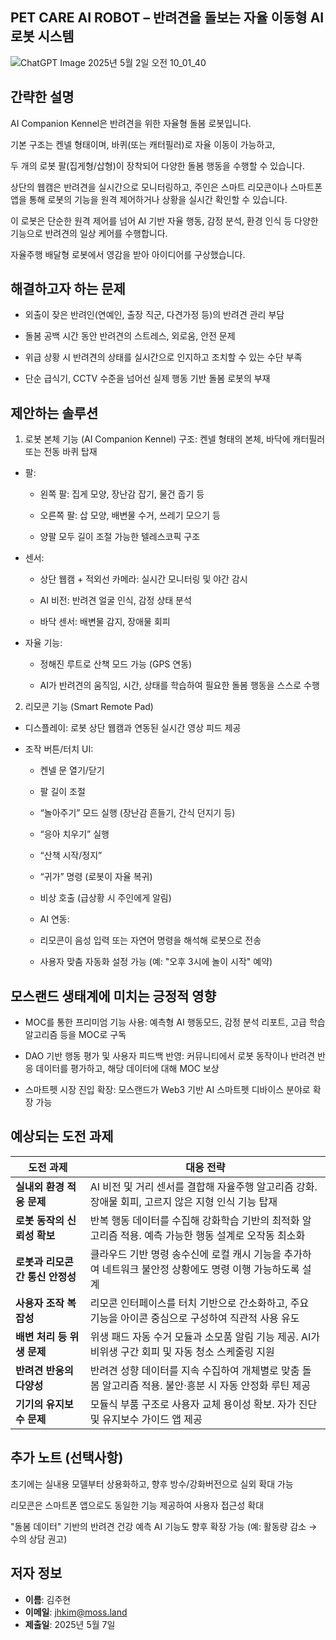 ## PET CARE AI ROBOT – 반려견을 돌보는 자율 이동형 AI 로봇 시스템

![ChatGPT Image 2025년 5월 2일 오전 10_01_40](https://github.com/user-attachments/assets/22a4af9d-2076-4da0-98fa-c93f60a2434b)


## 간략한 설명
AI Companion Kennel은 반려견을 위한 자율형 돌봄 로봇입니다.

기본 구조는 켄넬 형태이며, 바퀴(또는 캐터필러)로 자율 이동이 가능하고, 

두 개의 로봇 팔(집게형/삽형)이 장착되어 다양한 돌봄 행동을 수행할 수 있습니다. 

상단의 웹캠은 반려견을 실시간으로 모니터링하고, 주인은 스마트 리모콘이나 스마트폰 앱을 통해 로봇의 기능을 원격 제어하거나 상황을 실시간 확인할 수 있습니다. 

이 로봇은 단순한 원격 제어를 넘어 AI 기반 자율 행동, 감정 분석, 환경 인식 등 다양한 기능으로 반려견의 일상 케어를 수행합니다. 

자율주행 배달형 로봇에서 영감을 받아 아이디어를 구상했습니다. 

## 해결하고자 하는 문제
- 외출이 잦은 반려인(연예인, 출장 직군, 다견가정 등)의 반려견 관리 부담

- 돌봄 공백 시간 동안 반려견의 스트레스, 외로움, 안전 문제

- 위급 상황 시 반려견의 상태를 실시간으로 인지하고 조치할 수 있는 수단 부족

- 단순 급식기, CCTV 수준을 넘어선 실제 행동 기반 돌봄 로봇의 부재

## 제안하는 솔루션
1. 로봇 본체 기능 (AI Companion Kennel)
구조: 켄넬 형태의 본체, 바닥에 캐터필러 또는 전동 바퀴 탑재

- 팔:

  - 왼쪽 팔: 집게 모양, 장난감 잡기, 물건 줍기 등

  - 오른쪽 팔: 삽 모양, 배변물 수거, 쓰레기 모으기 등

  - 양팔 모두 길이 조절 가능한 텔레스코픽 구조

- 센서:

  - 상단 웹캠 + 적외선 카메라: 실시간 모니터링 및 야간 감시

  - AI 비전: 반려견 얼굴 인식, 감정 상태 분석

  - 바닥 센서: 배변물 감지, 장애물 회피

- 자율 기능:

  - 정해진 루트로 산책 모드 가능 (GPS 연동)

  - AI가 반려견의 움직임, 시간, 상태를 학습하여 필요한 돌봄 행동을 스스로 수행

2. 리모콘 기능 (Smart Remote Pad)
- 디스플레이: 로봇 상단 웹캠과 연동된 실시간 영상 피드 제공

- 조작 버튼/터치 UI:

  - 켄넬 문 열기/닫기

  - 팔 길이 조절

  - “놀아주기” 모드 실행 (장난감 흔들기, 간식 던지기 등)

  - “응아 치우기” 실행

  - “산책 시작/정지”

  - “귀가” 명령 (로봇이 자율 복귀)

  - 비상 호출 (급상황 시 주인에게 알림)

  - AI 연동:

  - 리모콘이 음성 입력 또는 자연어 명령을 해석해 로봇으로 전송

  - 사용자 맞춤 자동화 설정 가능 (예: "오후 3시에 놀이 시작" 예약)

## 모스랜드 생태계에 미치는 긍정적 영향
- MOC를 통한 프리미엄 기능 사용: 예측형 AI 행동모드, 감정 분석 리포트, 고급 학습 알고리즘 등을 MOC로 구독

- DAO 기반 행동 평가 및 사용자 피드백 반영: 커뮤니티에서 로봇 동작이나 반려견 반응 데이터를 평가하고, 해당 데이터에 대해 MOC 보상

- 스마트펫 시장 진입 확장: 모스랜드가 Web3 기반 AI 스마트펫 디바이스 분야로 확장 가능

## 예상되는 도전 과제

| 도전 과제 | 대응 전략 |
|-----------|------------|
| **실내외 환경 적응 문제** | AI 비전 및 거리 센서를 결합해 자율주행 알고리즘 강화. 장애물 회피, 고르지 않은 지형 인식 기능 탑재 |
| **로봇 동작의 신뢰성 확보** | 반복 행동 데이터를 수집해 강화학습 기반의 최적화 알고리즘 적용. 예측 가능한 행동 설계로 오작동 최소화 |
| **로봇과 리모콘 간 통신 안정성** | 클라우드 기반 명령 송수신에 로컬 캐시 기능을 추가하여 네트워크 불안정 상황에도 명령 이행 가능하도록 설계 |
| **사용자 조작 복잡성** | 리모콘 인터페이스를 터치 기반으로 간소화하고, 주요 기능을 아이콘 중심으로 구성하여 직관적 사용 유도 |
| **배변 처리 등 위생 문제** | 위생 패드 자동 수거 모듈과 소모품 알림 기능 제공. AI가 비위생 구간 회피 및 자동 청소 스케줄링 지원 |
| **반려견 반응의 다양성** | 반려견 성향 데이터를 지속 수집하여 개체별로 맞춤 돌봄 알고리즘 적용. 불안·흥분 시 자동 안정화 루틴 제공 |
| **기기의 유지보수 문제** | 모듈식 부품 구조로 사용자 교체 용이성 확보. 자가 진단 및 유지보수 가이드 앱 제공 |


## 추가 노트 (선택사항)
초기에는 실내용 모델부터 상용화하고, 향후 방수/강화버전으로 실외 확대 가능

리모콘은 스마트폰 앱으로도 동일한 기능 제공하여 사용자 접근성 확대

"돌봄 데이터" 기반의 반려견 건강 예측 AI 기능도 향후 확장 가능 (예: 활동량 감소 → 수의 상담 권고)


## 저자 정보
- **이름**: 김주현  
- **이메일**: jhkim@moss.land  
- **제출일**: 2025년 5월 7일
